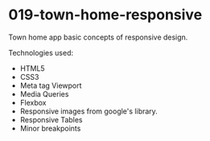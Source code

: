 # 019-town-home-responsive
Town home app basic concepts of responsive design.

Technologies used:

- HTML5
- CSS3
- Meta tag Viewport
- Media Queries
- Flexbox
- Responsive images from google's library.
- Responsive Tables
- Minor breakpoints
